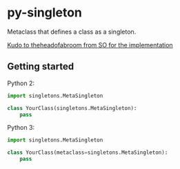 # py-singleton
Metaclass that defines a class as a singleton.

[Kudo to theheadofabroom from SO for the implementation][so-post]

## Getting started

Python 2:
```python
import singletons.MetaSingleton

class YourClass(singletons.MetaSingleton):
    pass
```
Python 3:
```python
import singletons.MetaSingleton

class YourClass(metaclass=singletons.MetaSingleton):
    pass
```

[so-post]: https://stackoverflow.com/questions/6760685/creating-a-singleton-in-python

